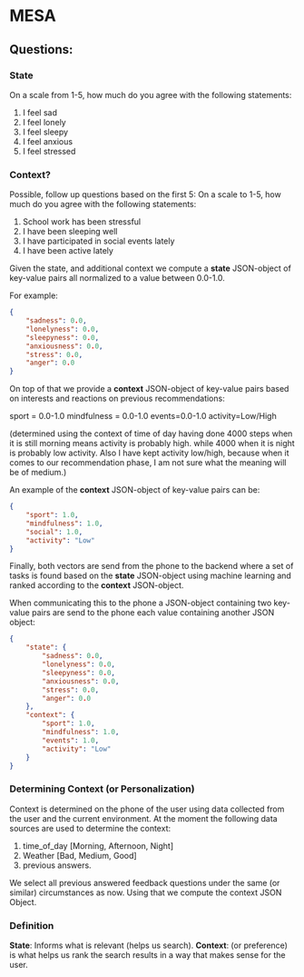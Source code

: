 # MESA

## Questions:

### State
On a scale from 1-5, how much do you agree with the following statements:
1. I feel sad
2. I feel lonely
3. I feel sleepy
4. I feel anxious
5. I feel stressed

### Context?
Possible, follow up questions based on the first 5:
On a scale to 1-5, how much do you agree with the following statements:
1. School work has been stressful
2. I have been sleeping well
3. I have participated in social events lately
4. I have been active lately

Given the state, and additional context we compute a **state** JSON-object of key-value pairs all normalized to a value between 0.0-1.0. 

For example:
```json
{
    "sadness": 0.0,
    "lonelyness": 0.0,
    "sleepyness": 0.0,
    "anxiousness": 0.0,
    "stress": 0.0,
	"anger": 0.0
}
```

On top of that we provide a **context** JSON-object of key-value pairs based on interests and reactions on previous recommendations:

sport = 0.0-1.0
mindfulness = 0.0-1.0
events=0.0-1.0
activity=Low/High 

(determined using the context of time of day having done 4000 steps when it is still morning means activity is probably high. while 4000 when it is night is probably low activity. Also I have kept activity low/high, because when it comes to our recommendation phase, I am not sure what the meaning will be of medium.)

An example of the **context** JSON-object of key-value pairs can be:

```json
{
    "sport": 1.0,
    "mindfulness": 1.0,
    "social": 1.0,
    "activity": "Low"
}
```

Finally, both vectors are send from the phone to the backend where a set of tasks is found based on the **state** JSON-object using machine learning and ranked according to the **context**  JSON-object.

When communicating this to the phone a JSON-object containing two key-value pairs are send to the phone each value containing another JSON object:

```json
{
	"state": {
		"sadness": 0.0,
		"lonelyness": 0.0,
		"sleepyness": 0.0,
		"anxiousness": 0.0,
		"stress": 0.0,
		"anger": 0.0
	},
	"context": {
		"sport": 1.0,
		"mindfulness": 1.0,
		"events": 1.0,
		"activity": "Low"
	}
}
```


### Determining Context (or Personalization)

Context is determined on the phone of the user using data collected from the user and the current environment. At the moment the following data sources are used to determine the context:

1. time_of_day [Morning, Afternoon, Night]
2. Weather [Bad, Medium, Good]
3. previous answers.

We select all previous answered feedback questions under the same (or similar) circumstances as now. Using that we compute the context JSON Object.

### Definition

**State**: Informs what is relevant (helps us search).
**Context**: (or preference) is what helps us rank the search results in a way that makes sense for the user.